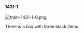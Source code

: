 #### 1431-1
![train-1431-1-0.png](https://github.com/lil-lab/nlvr/raw/master/nlvr/train/images/54/train-1431-1-0.png "train-1431-1-0.png")

There is a box with three black items.